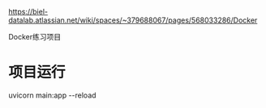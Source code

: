 

https://biel-datalab.atlassian.net/wiki/spaces/~379688067/pages/568033286/Docker

Docker练习项目 


# 项目运行
uvicorn main:app --reload